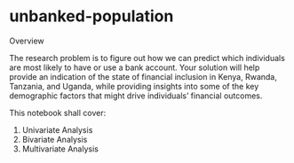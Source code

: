 # unbanked-population

Overview 

The research problem is to figure out how we can predict which individuals are most likely to have or use a bank account. 
Your solution will help provide an indication of the state of financial inclusion in Kenya, Rwanda, Tanzania, and Uganda, 
while providing insights into some of the key demographic factors that might drive individuals’ financial outcomes.

This notebook shall cover:
1. Univariate Analysis
2. Bivariate Analysis
3. Multivariate Analysis

